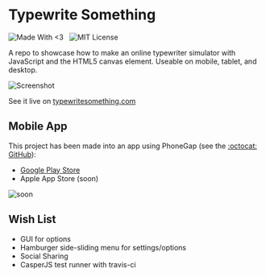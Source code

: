 Typewrite Something
===================

![Made With <3](http://img.shields.io/badge/madewith-<3-pink.svg?style=flat)
&nbsp;
![MIT License](http://img.shields.io/badge/license-MIT-lightgrey.svg)

A repo to showcase how to make an online typewriter simulator with JavaScript and the HTML5 canvas element.  Useable on mobile, tablet, and desktop.

![Screenshot](http://imgur.com/UtYegLY.png)

See it live on [typewritesomething.com](http://typewritesomething.com)

## Mobile App

This project has been made into an app using PhoneGap (see the [:octocat: GitHub](https://github.com/bozdoz/phonegap-typewritesomething)):

* [Google Play Store](https://play.google.com/store/apps/details?id=com.phonegap.typewritesomething)
* Apple App Store (soon)

![soon](https://render.bitstrips.com/v2/cpanel/8736524-173281661_42-s1-v1.png?transparent=1&palette=1)

## Wish List

* GUI for options
* Hamburger side-sliding menu for settings/options
* Social Sharing
* CasperJS test runner with travis-ci
